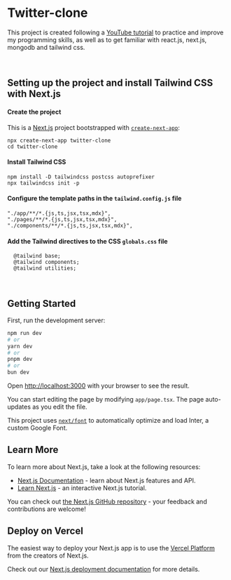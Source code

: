 # Twitter-clone
This project is created following a [YouTube tutorial](https://www.youtube.com/watch?v=P4kuSxpjA48&list=PLChiukrA-RMOEB1PRQqB1NITIRsDz9pIN) to practice and improve my programming skills, as well as to get familiar with react.js, next.js, mongodb and tailwind css.

<br/>

## Setting up the project and install Tailwind CSS with Next.js
#### Create the project
This is a [Next.js](https://nextjs.org/) project bootstrapped with [`create-next-app`](https://github.com/vercel/next.js/tree/canary/packages/create-next-app):

    npx create-next-app twitter-clone
    cd twitter-clone 

#### Install Tailwind CSS
    npm install -D tailwindcss postcss autoprefixer
    npx tailwindcss init -p

#### Configure the template paths in the `tailwind.config.js` file
```
"./app/**/*.{js,ts,jsx,tsx,mdx}",
"./pages/**/*.{js,ts,jsx,tsx,mdx}",
"./components/**/*.{js,ts,jsx,tsx,mdx}",
```

#### Add the Tailwind directives to the CSS `globals.css` file
```
  @tailwind base;
  @tailwind components;
  @tailwind utilities;
```
<br/>

## Getting Started

First, run the development server:

```bash
npm run dev
# or
yarn dev
# or
pnpm dev
# or
bun dev
```

Open [http://localhost:3000](http://localhost:3000) with your browser to see the result.

You can start editing the page by modifying `app/page.tsx`. The page auto-updates as you edit the file.

This project uses [`next/font`](https://nextjs.org/docs/basic-features/font-optimization) to automatically optimize and load Inter, a custom Google Font.

## Learn More

To learn more about Next.js, take a look at the following resources:

- [Next.js Documentation](https://nextjs.org/docs) - learn about Next.js features and API.
- [Learn Next.js](https://nextjs.org/learn) - an interactive Next.js tutorial.

You can check out [the Next.js GitHub repository](https://github.com/vercel/next.js/) - your feedback and contributions are welcome!

## Deploy on Vercel

The easiest way to deploy your Next.js app is to use the [Vercel Platform](https://vercel.com/new?utm_medium=default-template&filter=next.js&utm_source=create-next-app&utm_campaign=create-next-app-readme) from the creators of Next.js.

Check out our [Next.js deployment documentation](https://nextjs.org/docs/deployment) for more details.